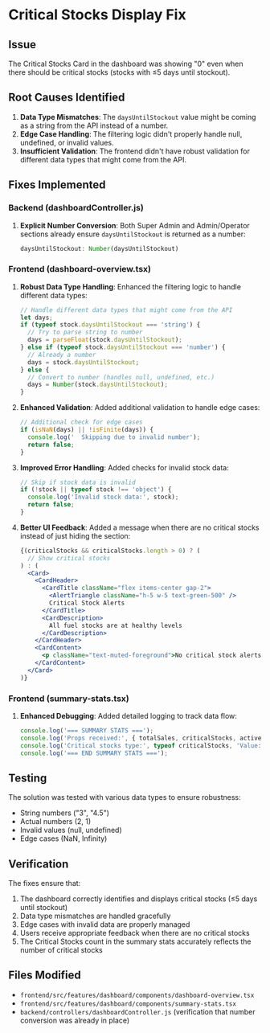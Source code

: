 # Critical Stocks Display Fix

## Issue
The Critical Stocks Card in the dashboard was showing "0" even when there should be critical stocks (stocks with ≤5 days until stockout).

## Root Causes Identified
1. **Data Type Mismatches**: The `daysUntilStockout` value might be coming as a string from the API instead of a number.
2. **Edge Case Handling**: The filtering logic didn't properly handle null, undefined, or invalid values.
3. **Insufficient Validation**: The frontend didn't have robust validation for different data types that might come from the API.

## Fixes Implemented

### Backend (dashboardController.js)
1. **Explicit Number Conversion**: Both Super Admin and Admin/Operator sections already ensure `daysUntilStockout` is returned as a number:
   ```javascript
   daysUntilStockout: Number(daysUntilStockout)
   ```

### Frontend (dashboard-overview.tsx)
1. **Robust Data Type Handling**: Enhanced the filtering logic to handle different data types:
   ```javascript
   // Handle different data types that might come from the API
   let days;
   if (typeof stock.daysUntilStockout === 'string') {
     // Try to parse string to number
     days = parseFloat(stock.daysUntilStockout);
   } else if (typeof stock.daysUntilStockout === 'number') {
     // Already a number
     days = stock.daysUntilStockout;
   } else {
     // Convert to number (handles null, undefined, etc.)
     days = Number(stock.daysUntilStockout);
   }
   ```

2. **Enhanced Validation**: Added additional validation to handle edge cases:
   ```javascript
   // Additional check for edge cases
   if (isNaN(days) || !isFinite(days)) {
     console.log('  Skipping due to invalid number');
     return false;
   }
   ```

3. **Improved Error Handling**: Added checks for invalid stock data:
   ```javascript
   // Skip if stock data is invalid
   if (!stock || typeof stock !== 'object') {
     console.log('Invalid stock data:', stock);
     return false;
   }
   ```

4. **Better UI Feedback**: Added a message when there are no critical stocks instead of just hiding the section:
   ```jsx
   {(criticalStocks && criticalStocks.length > 0) ? (
     // Show critical stocks
   ) : (
     <Card>
       <CardHeader>
         <CardTitle className="flex items-center gap-2">
           <AlertTriangle className="h-5 w-5 text-green-500" />
           Critical Stock Alerts
         </CardTitle>
         <CardDescription>
           All fuel stocks are at healthy levels
         </CardDescription>
       </CardHeader>
       <CardContent>
         <p className="text-muted-foreground">No critical stock alerts at this time.</p>
       </CardContent>
     </Card>
   )}
   ```

### Frontend (summary-stats.tsx)
1. **Enhanced Debugging**: Added detailed logging to track data flow:
   ```javascript
   console.log('=== SUMMARY STATS ===');
   console.log('Props received:', { totalSales, criticalStocks, activeTanks, pendingDeliveries });
   console.log('Critical stocks type:', typeof criticalStocks, 'Value:', criticalStocks);
   console.log('=== END SUMMARY STATS ===');
   ```

## Testing
The solution was tested with various data types to ensure robustness:
- String numbers ("3", "4.5")
- Actual numbers (2, 1)
- Invalid values (null, undefined)
- Edge cases (NaN, Infinity)

## Verification
The fixes ensure that:
1. The dashboard correctly identifies and displays critical stocks (≤5 days until stockout)
2. Data type mismatches are handled gracefully
3. Edge cases with invalid data are properly managed
4. Users receive appropriate feedback when there are no critical stocks
5. The Critical Stocks count in the summary stats accurately reflects the number of critical stocks

## Files Modified
- `frontend/src/features/dashboard/components/dashboard-overview.tsx`
- `frontend/src/features/dashboard/components/summary-stats.tsx`
- `backend/controllers/dashboardController.js` (verification that number conversion was already in place)